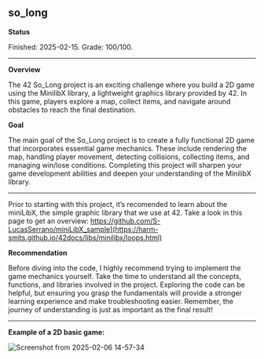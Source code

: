 so_long
-------

**Status**

Finished: 2025-02-15. Grade: 100/100.

------- 

**Overview**

The 42 So_Long project is an exciting challenge where you build a 2D game using the MinilibX library, a lightweight graphics library provided by 42. In this game, players explore a map, collect items, and navigate around obstacles to reach the final destination.

**Goal**

The main goal of the So_Long project is to create a fully functional 2D game that incorporates essential game mechanics. These include rendering the map, handling player movement, detecting collisions, collecting items, and managing win/lose conditions. Completing this project will sharpen your game development abilities and deepen your understanding of the MinilibX library.

------

Prior to starting with this project, it’s recomended to learn about the miniLibX, the simple graphic library that we use at 42. Take a look in this page to get an overview: https://github.com/S-LucasSerrano/miniLibX_sample](https://harm-smits.github.io/42docs/libs/minilibx/loops.html)

**Recommendation**

Before diving into the code, I highly recommend trying to implement the game mechanics yourself. Take the time to understand all the concepts, functions, and libraries involved in the project. Exploring the code can be helpful, but ensuring you grasp the fundamentals will provide a stronger learning experience and make troubleshooting easier. Remember, the journey of understanding is just as important as the final result!

------

**Example of a 2D basic game:**

![Screenshot from 2025-02-06 14-57-34](https://github.com/user-attachments/assets/4b527f27-9b34-4ba0-8a52-46de7dbf70ff)
